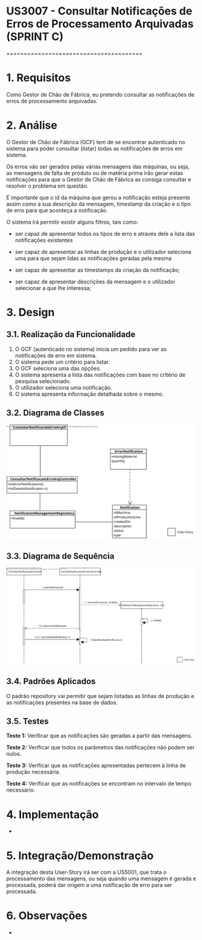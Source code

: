 # US3007 - Consultar Notificações de Erros de Processamento Arquivadas (SPRINT C)
=======================================

# 1. Requisitos

Como Gestor de Chão de Fábrica, eu pretendo consultar as notificações de erros de processamento arquivadas.

# 2. Análise

O Gestor de Chão de Fábrica (GCF) tem de se encontrar autenticado no sistema para poder consultar (listar) todas as notificações de erros em sistema.

Os erros vão ser gerados pelas várias mensagens das máquinas, ou seja, as mensagens de falta de produto ou de matéria prima irão gerar estas notificações para que o Gestor de Chão de Fábrica as consiga consultar e resolver o problema em questão.

É importante que o id da máquina que gerou a notificação esteja presente assim como a sua descrição da mensagem, timestamp da criação e o tipo de erro para que aconteça a notificação.

O sistema irá permitir existir alguns filtros, tais como:

- ser capaz de apresentar todos os tipos de erro e através dele a lista das notificações existentes

- ser capaz de apresentar as linhas de produção e o utilizador seleciona uma para que sejam lidas as notificações geradas pela mesma

- ser capaz de apresentar as timestamps da criação da notificação;

- ser capaz de apresentar descrições da mensagem e o utilizador selecionar a que lhe interessa;

# 3. Design

## 3.1. Realização da Funcionalidade

1. O GCF (autenticado no sistema) inicia um pedido para ver as notificações de erro em sistema.
2. O sistema pede um critério para listar.
3. O GCF seleciona uma das opções.
4. O sistema apresenta a lista das notificações com base no critério de pesquisa selecionado.
5. O utilizador seleciona uma notificação.
6. O sistema apresenta informação detalhada sobre o mesmo.

## 3.2. Diagrama de Classes

![CD3007](CD3007.svg)

## 3.3. Diagrama de Sequência

![SD3007](SD3007.svg)

## 3.4. Padrões Aplicados

O padrão repository vai permitir que sejam listadas as linhas de produção e as notificações presentes na base de dados.

## 3.5. Testes

**Teste 1:** Verificar que as notificações são geradas a partir das mensagens.

**Teste 2:** Verificar que todos os parâmetros das notificações não podem ser nulos.

**Teste 3:** Verificar que as notificações apresentadas pertecem à linha de produção necessária.

**Teste 4:** Verificar que as notificações se encontram no intervalo de tempo necessário.

# 4. Implementação

-

# 5. Integração/Demonstração

A integração desta User-Story irá ser com a US5001, que trata o processamento das mensagens, ou seja quando uma mensagem é gerada e processada, poderá dar origem a uma notificação de erro para ser processada.

# 6. Observações

-
